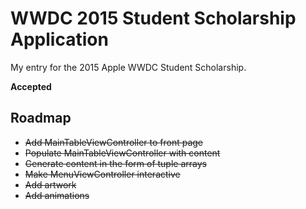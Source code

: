 # WWDC 2015 Student Scholarship Application

My entry for the 2015 Apple WWDC Student Scholarship. 

__Accepted__

## Roadmap
- ~~Add MainTableViewController to front page~~
- ~~Populate MainTableViewController with content~~
- ~~Generate content in the form of tuple arrays~~
- ~~Make MenuViewController interactive~~
- ~~Add artwork~~
- ~~Add animations~~
